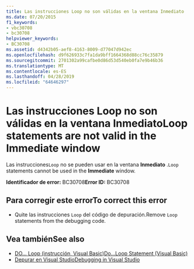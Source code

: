 ```yaml
---
title: Las instrucciones Loop no son válidas en la ventana Inmediato
ms.date: 07/20/2015
f1_keywords:
- vbc30708
- bc30708
helpviewer_keywords:
- BC30708
ms.assetid: d4342b05-aef8-4163-8009-d77047d942ec
ms.openlocfilehash: d9f626933c7fa1da9bff1664368d88cc76c35879
ms.sourcegitcommit: 2701302a99cafbe0d86d53d540eb0fa7e9b46b36
ms.translationtype: MT
ms.contentlocale: es-ES
ms.lasthandoff: 04/28/2019
ms.locfileid: "64646297"
---
```

# <a name="loop-statements-are-not-valid-in-the-immediate-window"></a><span data-ttu-id="0b891-102">Las instrucciones Loop no son válidas en la ventana Inmediato</span><span class="sxs-lookup"><span data-stu-id="0b891-102">Loop statements are not valid in the Immediate window</span></span>
<span data-ttu-id="0b891-103">Las instrucciones`Loop` no se pueden usar en la ventana **Inmediato** .</span><span class="sxs-lookup"><span data-stu-id="0b891-103">`Loop` statements cannot be used in the **Immediate** window.</span></span>  
  
 <span data-ttu-id="0b891-104">**Identificador de error:** BC30708</span><span class="sxs-lookup"><span data-stu-id="0b891-104">**Error ID:** BC30708</span></span>  
  
## <a name="to-correct-this-error"></a><span data-ttu-id="0b891-105">Para corregir este error</span><span class="sxs-lookup"><span data-stu-id="0b891-105">To correct this error</span></span>  
  
- <span data-ttu-id="0b891-106">Quite las instrucciones `Loop` del código de depuración.</span><span class="sxs-lookup"><span data-stu-id="0b891-106">Remove `Loop` statements from the debugging code.</span></span>  
  
## <a name="see-also"></a><span data-ttu-id="0b891-107">Vea también</span><span class="sxs-lookup"><span data-stu-id="0b891-107">See also</span></span>

- [<span data-ttu-id="0b891-108">DO... Loop (instrucción, Visual Basic)</span><span class="sxs-lookup"><span data-stu-id="0b891-108">Do...Loop Statement (Visual Basic)</span></span>](../language-reference/statements/do-loop-statement.md)
- [<span data-ttu-id="0b891-109">Depurar en Visual Studio</span><span class="sxs-lookup"><span data-stu-id="0b891-109">Debugging in Visual Studio</span></span>](/visualstudio/debugger/debugging-in-visual-studio)
